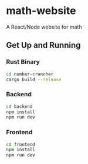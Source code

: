 # math-website
A React/Node website for math

## Get Up and Running

### Rust Binary

```bash
cd number-cruncher
cargo build --release
```

### Backend

```bash
cd backend
npm install
npm run dev
```

### Frontend

```bash
cd frontend
npm install
npm run dev
```

